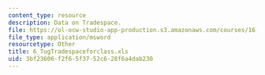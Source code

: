 ```yaml
---
content_type: resource
description: Data on Tradespace.
file: https://ol-ocw-studio-app-production.s3.amazonaws.com/courses/16-892j-space-system-architecture-and-design-fall-2004/3bf23606f2f65f3752c628f6a4dab230_6_TugTradespaceforclass.xls
file_type: application/msword
resourcetype: Other
title: 6_TugTradespaceforclass.xls
uid: 3bf23606-f2f6-5f37-52c6-28f6a4dab230
---
```

